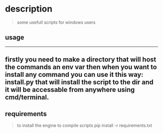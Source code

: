 # description
> some usefull scripts for windows users
## usage

-------------------------------------------------------------------------------
firstly you need to make a directory that will host the commands an env var
then when you want to install any command you can use it this way:
	install.py <envPath> <scriptToinstall>
that will install the script to the dir and it will be accessable from anywhere
using cmd/terminal.
-------------------------------------------------------------------------------
## requirements
> to install the engine to compile scripts
	pip install -r requirements.txt

